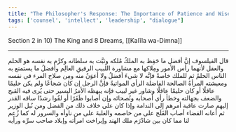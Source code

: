 ```yaml
---
title: "The Philosopher's Response: The Importance of Patience and Wise Counsel"
tags: ['counsel', 'intellect', 'leadership', "dialogue"]
---
```


 Section 2 in 10) The King and 8 Dreams, [[Kalīla wa-Dimna]]

---
قال الفيلسوف إنَّ أفضل ما حَفِظ به الملكُ مُلكه وثبَّت به سلطانه وكرَّم به نفسه هو الحلم والعقل لأنهما رأس الأمور ومِلاكها مع مشاورة اللبيب الرفيقِ العالِم وأفضلُ ما يستمتع به الناس الحلمُ ثم للملك خاصةً فإنَّه لا شيءَ أفضلُ ولا أعوَنُ منه ومِن صلاح المرء في نفسه ومعيشته المرأةُ الصالحة الفاضلة الرأي المواتيةُ فإنَّ الرجل إن كان شجاعًا ولم يكن حليمًا عاقلًا أو كان حليمًا عاقلًا وشاور غير لبيب فإنه يبهظه الأمرُ اليسير حتى يُرى فيه القبح والضعف بجهالته وخطأ رأي أصحابه ونُصحائه وإن أصابوا ظَفَرًا أو لقُوا رشدًا ساقه القدر إليهم صارت عاقبة أمرهم إلى الندامة وإذا كان على خلاف ذلك من الفضل ومن نُبل الوزير ثم أعانه القضاء أصاب الفَلَج على من خاصمه والغلبةَ على من ناوأه والسرور له كما زُعِم لنا مما كان بين شادْرَم ملك الهند وإيراخت امرأته وإبلاد صاحب سرِّه ورأيه
